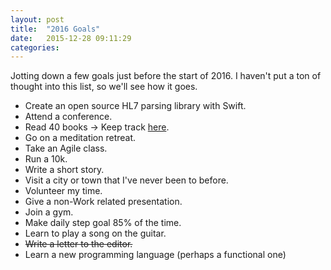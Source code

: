 ```yaml
---
layout: post
title:  "2016 Goals"
date:   2015-12-28 09:11:29
categories: 
---
```


Jotting down a few goals just before the start of 2016.  I haven't put a ton of thought into this list, so we'll see how it goes.

* Create an open source HL7 parsing library with Swift.
* Attend a conference.
* Read 40 books &rarr; Keep track [here](/Books/2016/).
* Go on a meditation retreat.
* Take an Agile class.
* Run a 10k.
* Write a short story.
* Visit a city or town that I've never been to before.
* Volunteer my time.
* Give a non-Work related presentation.
* Join a gym.
* Make daily step goal 85% of the time.
* Learn to play a song on the guitar.
* <strike>Write a letter to the editor.</strike> 
* Learn a new programming language (perhaps a functional one)
